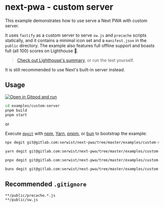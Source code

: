 # next-pwa - custom server

This example demonstrates how to use serve a Next PWA with custom server.

It uses `fastify` as a custom server to serve `sw.js` and `precache` scripts statically, and it contains a minimal icon set and a `manifest.json` in the `public` directory. The example also features full offline support and boasts full (all 100) scores on Lighthouse 🎉.

> [Check out Lighthouse's summary](./lighthouse.pdf), or run the test yourself.

It is still recommended to use Next's built-in server instead.

## Usage

[![Open in Gitpod and run](https://img.shields.io/badge/Open%20In-Gitpod.io-%231966D2?style=for-the-badge&logo=gitpod)](https://gitpod.io/#https://gitlab.com/serwist/next-pwa/)

```bash
cd examples/custom-server
pnpm build
pnpm start
```

or

Execute [`degit`](https://github.com/Rich-Harris/degit) with [npm](https://docs.npmjs.com/cli/init), [Yarn](https://yarnpkg.com/lang/en/docs/cli/create/), [pnpm](https://pnpm.io), or [bun](https://bun.sh) to bootstrap the example:

```bash
npx degit git@gitlab.com:serwist/next-pwa/tree/master/examples/custom-server custom-server-app
```

```bash
yarn degit git@gitlab.com:serwist/next-pwa/tree/master/examples/custom-server custom-server-app
```

```bash
pnpx degit git@gitlab.com:serwist/next-pwa/tree/master/examples/custom-server custom-server-app
```

```bash
bunx degit git@gitlab.com:serwist/next-pwa/tree/master/examples/custom-server custom-server-app
```

## Recommended `.gitignore`

```gitignore
**/public/precache.*.js
**/public/sw.js
```
